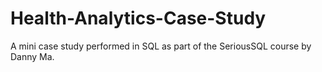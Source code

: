 # Health-Analytics-Case-Study
A mini case study performed in SQL as part of the SeriousSQL course by Danny Ma. 
